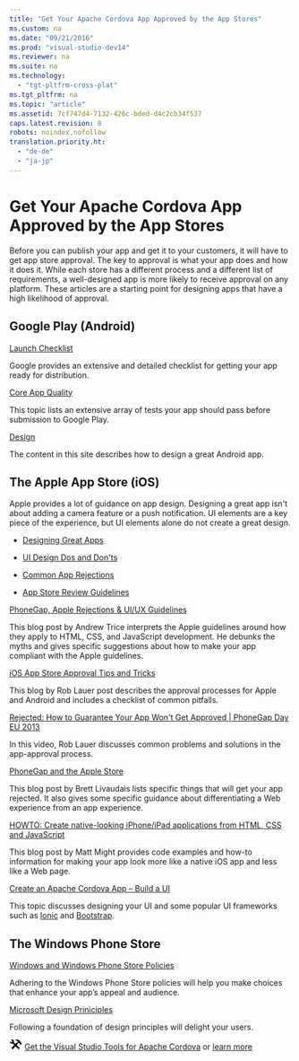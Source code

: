 ```yaml
---
title: "Get Your Apache Cordova App Approved by the App Stores"
ms.custom: na
ms.date: "09/21/2016"
ms.prod: "visual-studio-dev14"
ms.reviewer: na
ms.suite: na
ms.technology: 
  - "tgt-pltfrm-cross-plat"
ms.tgt_pltfrm: na
ms.topic: "article"
ms.assetid: 7cf747d4-7132-426c-bded-d4c2cb34f537
caps.latest.revision: 8
robots: noindex,nofollow
translation.priority.ht: 
  - "de-de"
  - "ja-jp"
---
```

# Get Your Apache Cordova App Approved by the App Stores
Before you can publish your app and get it to your customers, it will have to get app store approval. The key to approval is what your app does and how it does it. While each store has a different process and a different list of requirements, a well-designed app is more likely to receive approval on any platform. These articles are a starting point for designing apps that have a high likelihood of approval.  
  
## Google Play (Android)  
 [Launch Checklist](http://developer.android.com/distribute/tools/launch-checklist.html)  
  
 Google provides an extensive and detailed checklist for getting your app ready for distribution.  
  
 [Core App Quality](http://developer.android.com/distribute/essentials/quality/core.html)  
  
 This topic lists an extensive array of tests your app should pass before submission to Google Play.  
  
 [Design](http://developer.android.com/design/index.html)  
  
 The content in this site describes how to design a great Android app.  
  
## The Apple App Store (iOS)  
 Apple provides a lot of guidance on app design. Designing a great app isn't about adding a camera feature or a push notification. UI elements are a key piece of the experience, but UI elements alone do not create a great design.  
  
-   [Designing Great Apps](https://developer.apple.com/design/)  
  
-   [UI Design Dos and Don'ts](https://developer.apple.com/design/tips/)  
  
-   [Common App Rejections](https://developer.apple.com/app-store/review/rejections/)  
  
-   [App Store Review Guidelines](https://developer.apple.com/app-store/review/guidelines/)  
  
 [PhoneGap, Apple Rejections & UI/UX Guidelines](http://www.tricedesigns.com/2012/10/03/phonegap-apple-rejections-uiux-guidelines/)  
  
 This blog post by Andrew Trice interprets the Apple guidelines around how they apply to HTML, CSS, and JavaScript development. He debunks the myths and gives specific suggestions about how to make your app compliant with the Apple guidelines.  
  
 [iOS App Store Approval Tips and Tricks](http://blogs.telerik.com/appbuilder/posts/13-05-16/ios-app-store-approval-tips-and-tricks)  
  
 This blog by Rob Lauer post describes the approval processes for Apple and Android and includes a checklist of common pitfalls.  
  
 [Rejected: How to Guarantee Your App Won't Get Approved &#124; PhoneGap Day EU 2013](http://www.youtube.com/watch?v=-xIugmJ6ks4)  
  
 In this video, Rob Lauer discusses common problems and solutions in the app-approval process.  
  
 [PhoneGap and the Apple Store](http://www.awesome-robot.com/article/PhoneGap_and_the_Apple_Store/)  
  
 This blog post by Brett Livaudais lists specific things that will get your app rejected. It also gives some specific guidance about differentiating a Web experience from an app experience.  
  
 [HOWTO: Create native-looking iPhone/iPad applications from HTML, CSS and JavaScript](http://matt.might.net/articles/how-to-native-iphone-ipad-apps-in-javascript/)  
  
 This blog post by Matt Might provides code examples and how-to information for making your app look more like a native iOS app and less like a Web page.  
  
 [Create an Apache Cordova App – Build a UI](http://msdn.microsoft.com/library/dn757057.aspx#BuildUI)  
  
 This topic discusses designing your UI and some popular UI frameworks such as [Ionic](http://ionicframework.com/) and [Bootstrap](http://getbootstrap.com/).  
  
## The Windows Phone Store  
 [Windows and Windows Phone Store Policies](http://msdn.microsoft.com/library/windows/apps/dn764944.aspx)  
  
 Adhering to the Windows Phone Store policies will help you make choices that enhance your app’s appeal and audience.  
  
 [Microsoft Design Priniciples](http://msdn.microsoft.com/library/windows/apps/hh781237.aspx)  
  
 Following a foundation of design principles will delight your users.  
  
 ![Download the tools](../vs140/media/cordova_install_download.png "Cordova_Install_Download") [Get the Visual Studio Tools for Apache Cordova](http://aka.ms/mchm38) or [learn more](https://www.visualstudio.com/cordova-vs.aspx)